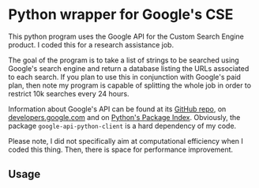 # Python wrapper for Google's CSE

This python program uses the Google API for the Custom Search Engine product.
I coded this for a research assistance job.

The goal of the program is to take a list of strings to be searched using Google's search engine and return a database listing the URLs associated to each search.
If you plan to use this in conjunction with Google's paid plan, then note my program is capable of splitting the whole job in order to restrict 10k searches every 24 hours.

Information about Google's API can be found at its [GitHub repo](https://github.com/google/google-api-python-client), on [developers.google.com](https://developers.google.com/api-client-library/python/) and on [Python's Package Index](https://pypi.python.org/pypi/google-api-python-client/).
Obviously, the package `google-api-python-client` is a hard dependency of my code.

Please note, I did not specifically aim at computational efficiency when I coded this thing.
Then, there is space for performance improvement.


## Usage
